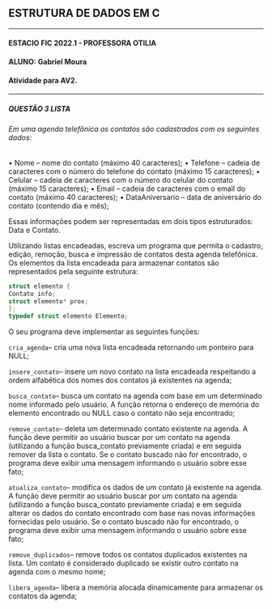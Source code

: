 ## ESTRUTURA DE DADOS EM C ##
---
#### ESTACIO FIC 2022.1 - PROFESSORA OTILIA 
#### ALUNO: Gabriel Moura   
#### Atividade para AV2.
---
##### QUESTÃO 3 LISTA
###### Em uma agenda telefônica os contatos são cadastrados com os seguintes dados:

• Nome – nome do contato (máximo 40 caracteres);
• Telefone – cadeia de caracteres com o número do telefone do contato (máximo 15 caracteres);
• Celular – cadeia de caracteres com o número do celular do contato (máximo 15 caracteres);
• Email – cadeia de caracteres com o email do contato (máximo 40 caracteres);
• DataAniversario – data de aniversário do contato (contendo dia e mês);

Essas informações podem ser representadas em dois tipos estruturados: Data e Contato. 

Utilizando listas encadeadas, escreva um programa que permita o cadastro, edição, remoção, busca e  impressão de contatos desta agenda telefônica. Os elementos da lista encadeada para armazenar contatos são representados pela seguinte estrutura:

```c
struct elemento {
Contato info;
struct elemento* prox;
};
typedef struct elemento Elemento;
```

O seu programa deve implementar as seguintes funções:

`cria_agenda`– cria uma nova lista encadeada retornando um ponteiro para NULL;

`insere_contato`– insere um novo contato na lista encadeada respeitando a ordem alfabética dos nomes dos contatos já existentes na agenda;

`busca_contato`– busca um contato na agenda com base em um determinado nome informado pelo usuário. A função retorna o endereço de memória do elemento encontrado ou NULL caso o contato não seja encontrado;

`remove_contato`– deleta um determinado contato existente na agenda. A função deve permitir ao usuário buscar por um contato na agenda (utilizando a função busca_contato previamente criada) e em seguida remover da lista o contato. Se o contato buscado não for encontrado, o
programa deve exibir uma mensagem informando o usuário sobre esse fato;

`atualiza_contato`– modifica os dados de um contato já existente na agenda. A função deve permitir ao usuário buscar por um contato na agenda (utilizando a função busca_contato previamente criada) e em seguida alterar os dados do contato encontrado com base nas novas informações fornecidas pelo usuário. Se o contato buscado não for encontrado, o programa deve exibir uma mensagem informando o usuário sobre esse fato;

`remove_duplicados`– remove todos os contatos duplicados existentes na lista. Um contato é considerado duplicado se existir outro contato na agenda com o mesmo nome;

`libera_agenda`– libera a memória alocada dinamicamente para armazenar os contatos da agenda;